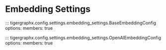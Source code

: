 # Embedding Settings

::: tigergraphx.config.settings.embedding_settings.BaseEmbeddingConfig
    options:
      members: true

::: tigergraphx.config.settings.embedding_settings.OpenAIEmbeddingConfig
    options:
      members: true
